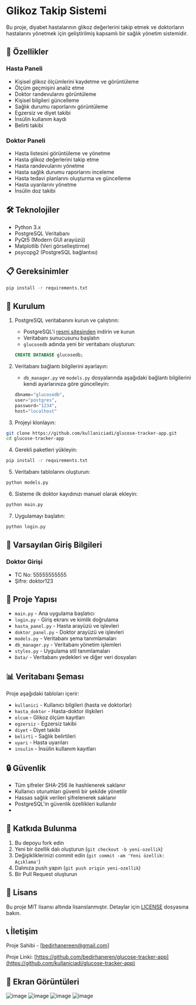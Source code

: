 # Glikoz Takip Sistemi

Bu proje, diyabet hastalarının glikoz değerlerini takip etmek ve doktorların hastalarını yönetmek için geliştirilmiş kapsamlı bir sağlık yönetim sistemidir.

## 🎯 Özellikler

### Hasta Paneli
- Kişisel glikoz ölçümlerini kaydetme ve görüntüleme
- Ölçüm geçmişini analiz etme
- Doktor randevularını görüntüleme
- Kişisel bilgileri güncelleme
- Sağlık durumu raporlarını görüntüleme
- Egzersiz ve diyet takibi
- İnsülin kullanım kaydı
- Belirti takibi

### Doktor Paneli
- Hasta listesini görüntüleme ve yönetme
- Hasta glikoz değerlerini takip etme
- Hasta randevularını yönetme
- Hasta sağlık durumu raporlarını inceleme
- Hasta tedavi planlarını oluşturma ve güncelleme
- Hasta uyarılarını yönetme
- İnsülin doz takibi

## 🛠️ Teknolojiler

- Python 3.x
- PostgreSQL Veritabanı
- PyQt5 (Modern GUI arayüzü)
- Matplotlib (Veri görselleştirme)
- psycopg2 (PostgreSQL bağlantısı)

## 📋 Gereksinimler

```bash
pip install -r requirements.txt
```

## 🚀 Kurulum

1. PostgreSQL veritabanını kurun ve çalıştırın:
   - PostgreSQL'i [resmi sitesinden](https://www.postgresql.org/download/) indirin ve kurun
   - Veritabanı sunucusunu başlatın
   - `glucosedb` adında yeni bir veritabanı oluşturun:
   ```sql
   CREATE DATABASE glucosedb;
   ```

2. Veritabanı bağlantı bilgilerini ayarlayın:
   - `db_manager.py` ve `models.py` dosyalarında aşağıdaki bağlantı bilgilerini kendi ayarlarınıza göre güncelleyin:
   ```python
   dbname="glucosedb",
   user="postgres",
   password="1234",
   host="localhost"
   ```

3. Projeyi klonlayın:
```bash
git clone https://github.com/kullaniciadi/glucose-tracker-app.git
cd glucose-tracker-app
```

4. Gerekli paketleri yükleyin:
```bash
pip install -r requirements.txt
```

5. Veritabanı tablolarını oluşturun:
```bash
python models.py
```
6. Sisteme ilk doktor kayıdınızı manuel olarak ekleyin:
```bash
python main.py
```
7. Uygulamayı başlatın:
```bash
python login.py
```

## 🔐 Varsayılan Giriş Bilgileri

### Doktor Girişi
- TC No: 55555555555
- Şifre: doktor123

## 📁 Proje Yapısı

- `main.py` - Ana uygulama başlatıcı
- `login.py` - Giriş ekranı ve kimlik doğrulama
- `hasta_panel.py` - Hasta arayüzü ve işlevleri
- `doktor_panel.py` - Doktor arayüzü ve işlevleri
- `models.py` - Veritabanı şema tanımlamaları
- `db_manager.py` - Veritabanı yönetim işlemleri
- `styles.py` - Uygulama stil tanımlamaları
- `Data/` - Veritabanı yedekleri ve diğer veri dosyaları

## 📊 Veritabanı Şeması

Proje aşağıdaki tabloları içerir:
- `kullanici` - Kullanıcı bilgileri (hasta ve doktorlar)
- `hasta_doktor` - Hasta-doktor ilişkileri
- `olcum` - Glikoz ölçüm kayıtları
- `egzersiz` - Egzersiz takibi
- `diyet` - Diyet takibi
- `belirti` - Sağlık belirtileri
- `uyari` - Hasta uyarıları
- `insulin` - İnsülin kullanım kayıtları

## 🔒 Güvenlik

- Tüm şifreler SHA-256 ile hashlenerek saklanır
- Kullanıcı oturumları güvenli bir şekilde yönetilir
- Hassas sağlık verileri şifrelenerek saklanır
- PostgreSQL'in güvenlik özellikleri kullanılır
- 

## 🤝 Katkıda Bulunma

1. Bu depoyu fork edin
2. Yeni bir özellik dalı oluşturun (`git checkout -b yeni-ozellik`)
3. Değişikliklerinizi commit edin (`git commit -am 'Yeni özellik: Açıklama'`)
4. Dalınıza push yapın (`git push origin yeni-ozellik`)
5. Bir Pull Request oluşturun



## 📝 Lisans

Bu proje MIT lisansı altında lisanslanmıştır. Detaylar için [LICENSE](LICENSE) dosyasına bakın.

## 📞 İletişim

Proje Sahibi - [bedirhanereen@gmail.com]

Proje Linki: [https://github.com/bedirhaneren/glucose-tracker-app](https://github.com/kullaniciadi/glucose-tracker-app)

## 📸 Ekran Görüntüleri

![image](https://github.com/user-attachments/assets/9f99e89c-28cb-4022-9911-574a247f0feb)
![image](https://github.com/user-attachments/assets/d66d0d98-2711-4006-9211-8b108b484c3b)
![image](https://github.com/user-attachments/assets/86387215-f290-49be-b720-779c75a35f31)
![image](https://github.com/user-attachments/assets/77fbc98d-5226-43df-89ce-34b3e78241ef)



